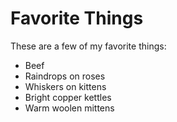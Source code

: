 # Favorite Things

These are a few of my favorite things:

- Beef
- Raindrops on roses
- Whiskers on kittens
- Bright copper kettles
- Warm woolen mittens
